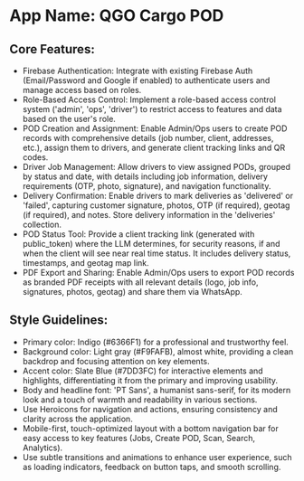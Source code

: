 # **App Name**: QGO Cargo POD

## Core Features:

- Firebase Authentication: Integrate with existing Firebase Auth (Email/Password and Google if enabled) to authenticate users and manage access based on roles.
- Role-Based Access Control: Implement a role-based access control system ('admin', 'ops', 'driver') to restrict access to features and data based on the user's role.
- POD Creation and Assignment: Enable Admin/Ops users to create POD records with comprehensive details (job number, client, addresses, etc.), assign them to drivers, and generate client tracking links and QR codes.
- Driver Job Management: Allow drivers to view assigned PODs, grouped by status and date, with details including job information, delivery requirements (OTP, photo, signature), and navigation functionality.
- Delivery Confirmation: Enable drivers to mark deliveries as 'delivered' or 'failed', capturing customer signature, photos, OTP (if required), geotag (if required), and notes. Store delivery information in the 'deliveries' collection.
- POD Status Tool: Provide a client tracking link (generated with public_token) where the LLM determines, for security reasons, if and when the client will see near real time status. It includes delivery status, timestamps, and geotag map link.
- PDF Export and Sharing: Enable Admin/Ops users to export POD records as branded PDF receipts with all relevant details (logo, job info, signatures, photos, geotag) and share them via WhatsApp.

## Style Guidelines:

- Primary color: Indigo (#6366F1) for a professional and trustworthy feel.
- Background color: Light gray (#F9FAFB), almost white, providing a clean backdrop and focusing attention on key elements.
- Accent color: Slate Blue (#7DD3FC) for interactive elements and highlights, differentiating it from the primary and improving usability.
- Body and headline font: 'PT Sans', a humanist sans-serif, for its modern look and a touch of warmth and readability in various sections.
- Use Heroicons for navigation and actions, ensuring consistency and clarity across the application.
- Mobile-first, touch-optimized layout with a bottom navigation bar for easy access to key features (Jobs, Create POD, Scan, Search, Analytics).
- Use subtle transitions and animations to enhance user experience, such as loading indicators, feedback on button taps, and smooth scrolling.